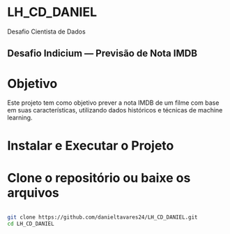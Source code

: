 # LH_CD_DANIEL
Desafio Cientista de Dados
## Desafio Indicium — Previsão de Nota IMDB

# Objetivo

Este projeto tem como objetivo prever a nota IMDB de um filme com base em suas características, utilizando dados históricos e técnicas de machine learning.

# Instalar e Executar o Projeto

# Clone o repositório ou baixe os arquivos

```bash

git clone https://github.com/danieltavares24/LH_CD_DANIEL.git
cd LH_CD_DANIEL
